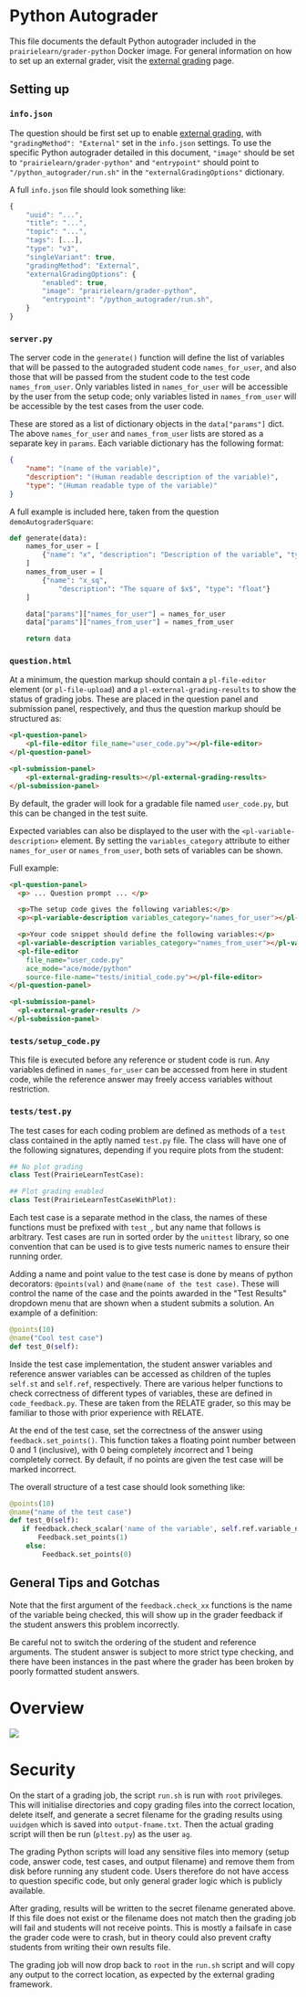# Python Autograder

This file documents the default Python autograder included in the `prairielearn/grader-python` Docker image.  For general information on how to set up an external grader, visit the [external grading](../externalGrading.md) page. 

## Setting up

### `info.json`

The question should be first set up to enable [external grading](../externalGrading.md), with `"gradingMethod": "External"` set in the `info.json` settings.  To use the specific Python autograder detailed in this document, `"image"` should be set to `"prairielearn/grader-python"` and `"entrypoint"` should point to `"/python_autograder/run.sh"` in the `"externalGradingOptions"` dictionary.

A full `info.json` file should look something like:

```javascript
{
    "uuid": "...",
    "title": "...",
    "topic": "...",
    "tags": [...],
    "type": "v3",
    "singleVariant": true,
    "gradingMethod": "External",
    "externalGradingOptions": {
        "enabled": true,
        "image": "prairielearn/grader-python",
        "entrypoint": "/python_autograder/run.sh",
    }
}
```

### `server.py`

The server code in the `generate()` function will define the list of variables that will be passed to the autograded student code `names_for_user`, and also those that will be passed from the student code to the test code `names_from_user`.  Only variables listed in `names_for_user` will be accessible by the user from the setup code; only variables listed in `names_from_user` will be accessible by the test cases from the user code.

These are stored as a list of dictionary objects in the `data["params"]` dict.  The above `names_for_user` and `names_from_user` lists are stored as a separate key in `params`. Each variable dictionary has the following format:

```json
{
    "name": "(name of the variable)",
    "description": "(Human readable description of the variable)",
    "type": "(Human readable type of the variable)"
}
```

A full example is included here, taken from the question `demoAutograderSquare`:

```python
def generate(data):
    names_for_user = [
        {"name": "x", "description": "Description of the variable", "type": "float"}
    ]
    names_from_user = [
        {"name": "x_sq",
            "description": "The square of $x$", "type": "float"}
    ]

    data["params"]["names_for_user"] = names_for_user
    data["params"]["names_from_user"] = names_from_user

    return data
```

### `question.html`

At a minimum, the question markup should contain a `pl-file-editor` element (or `pl-file-upload`) and a `pl-external-grading-results` to show the status of grading jobs.  These are placed in the question panel and submission panel, respectively, and thus the question markup should be structured as:

```html
<pl-question-panel>
	<pl-file-editor file_name="user_code.py"></pl-file-editor>
</pl-question-panel>

<pl-submission-panel>
	<pl-external-grading-results></pl-external-grading-results>
</pl-submission-panel>
```

By default, the grader will look for a gradable file named `user_code.py`, but this can be changed in the test suite.

Expected variables can also be displayed to the user with the `<pl-variable-description>` element.  By setting the `variables_category` attribute to either `names_for_user` or `names_from_user`, both sets of variables can be shown.

Full example:

```html
<pl-question-panel>
  <p> ... Question prompt ... </p>

  <p>The setup code gives the following variables:</p>
  <p><pl-variable-description variables_category="names_for_user"></pl-variable-description></p>

  <p>Your code snippet should define the following variables:</p>
  <pl-variable-description variables_category="names_from_user"></pl-variable-description>
  <pl-file-editor
    file_name="user_code.py"
    ace_mode="ace/mode/python"
    source-file-name="tests/initial_code.py"></pl-file-editor>
</pl-question-panel>

<pl-submission-panel>
  <pl-external-grader-results />
</pl-submission-panel>
```

### `tests/setup_code.py`

This file is executed before any reference or student code is run.  Any variables defined in `names_for_user` can be accessed from here in student code, while the reference answer may freely access variables without restriction.

### `tests/test.py`

The test cases for each coding problem are defined as methods of a `test` class contained in the aptly named `test.py` file.  The class will have one of the following signatures, depending if you require plots from the student:

```python
## No plot grading
class Test(PrairieLearnTestCase):

## Plot grading enabled
class Test(PrairieLearnTestCaseWithPlot):
```

Each test case is a separate method in the class, the names of these functions must be prefixed with `test_`, but any name that follows is arbitrary.  Test cases are run in sorted order by the `unittest` library, so one convention that can be used is to give tests numeric names to ensure their running order.

Adding a name and point value to the test case is done by means of python decorators:
`@points(val)` and `@name(name of the test case)`.  These will control the name of the case and the points awarded in the "Test Results" dropdown menu that are shown when a student submits a solution.  An example of a definition:

```python
@points(10)
@name("Cool test case")
def test_0(self):
```

Inside the test case implementation, the student answer variables and reference answer variables can be accessed as children of the tuples `self.st` and `self.ref`, respectively.  There are various helper functions to check correctness of different types of variables, these are defined in `code_feedback.py`.  These are taken from the RELATE grader, so this may be familiar to those with prior experience with RELATE.

At the end of the test case, set the correctness of the answer using `feedback.set_points()`.  This function takes a floating point number between 0 and 1 (inclusive), with 0 being completely *in*correct and 1 being completely correct.  By default, if no points are given the test case will be marked incorrect.

The overall structure of a test case should look something like:

```python
@points(10)
@name("name of the test case")
def test_0(self):
   if feedback.check_scalar('name of the variable', self.ref.variable_name, self.st.variable_names):
       Feedback.set_points(1)
	else:
		Feedback.set_points(0)
``` 

## General Tips and Gotchas

Note that the first argument of the `feedback.check_xx` functions is the name of the variable being checked, this will show up in the grader feedback if the student answers this problem incorrectly. 

Be careful not to switch the ordering of the student and reference arguments.  The student answer is subject to more strict type checking, and there have been instances in the past where the grader has been broken by poorly formatted student answers.

# Overview

![](grader-structure.png)

# Security

On the start of a grading job, the script `run.sh` is run with `root` privileges.  This will initialise directories and copy grading files into the correct location, delete itself, and generate a secret filename for the grading results using `uuidgen` which is saved into `output-fname.txt`. Then the actual grading script will then be run (`pltest.py`) as the user `ag`.

The grading Python scripts will load any sensitive files into memory (setup code, answer code, test cases, and output filename) and remove them from disk before running any student code.  Users therefore do not have access to question specific code, but only general grader logic which is publicly available.

After grading, results will be written to the secret filename generated above.  If this file does not exist or the filename does not match then the grading job will fail and students will not receive points.  This is mostly a failsafe in case the grader code were to crash, but in theory could also prevent crafty students from writing their own results file.

The grading job will now drop back to `root` in the `run.sh` script and will copy any output to the correct location, as expected by the external grading framework.
